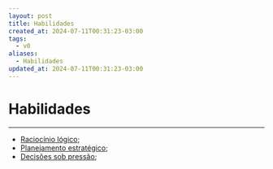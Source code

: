```yaml
---
layout: post
title: Habilidades
created_at: 2024-07-11T00:31:23-03:00
tags:
  - v0
aliases:
  - Habilidades
updated_at: 2024-07-11T00:31:23-03:00
---
```

# Habilidades
---

- [Raciocínio lógico](_insight/2024/07/2024-07-07-Raciocínio_logico.md);
- [Planejamento estratégico](_insight/2024/07/2024-07-07-Planejamento_estrategico.md);
- [Decisões sob pressão](_insight/2024/07/2024-07-07-Decisoes_sob_pressao.md);